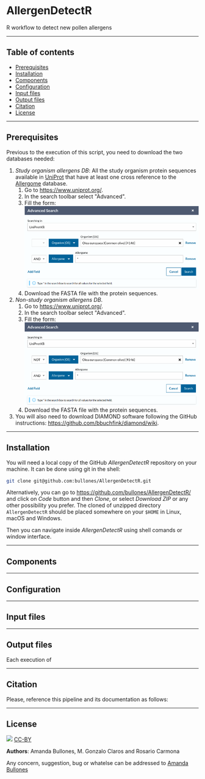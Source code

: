 # AllergenDetectR

R workflow to detect new pollen allergens

***

## Table of contents

* [Prerequisites](#prerequisites)
* [Installation](#installation)
* [Components](#components)
* [Configuration](#configuration)
* [Input files](#input-files)
* [Output files](#output-files)
* [Citation](#citation)
* [License](#license)

***

## Prerequisites

Previous to the execution of this script, you need to download the two databases needed:

1. _Study organism allergens DB_: All the study organism protein sequences available in [UniProt](https://www.uniprot.org/) that have at least one cross reference to the [Allergome](https://www.uniprot.org/) database.
	1. Go to <https://www.uniprot.org/>.
	1. In the search toolbar select "Advanced".
	1. Fill the form:
	![alt text](olive_allergens_DB.png)
	1. Download the FASTA file with the protein sequences.
1. _Non-study organism allergens DB_.
	1. Go to <https://www.uniprot.org/>.
	1. In the search toolbar select "Advanced".
	1. Fill the form:
	![alt text](non_olive_allergens_DB.png)
	1. Download the FASTA file with the protein sequences.
1. You will also need to download DIAMOND software following the GitHub instructions: <https://github.com/bbuchfink/diamond/wiki>.

***

## Installation

You will need a local copy of the GitHub _AllergenDetectR_ repository on your machine. It can be done using git in the shell:

```bash
git clone git@github.com:bullones/AllergenDetectR.git
```

Alternatively, you can go to <https://github.com/bullones/AllergenDetectR/> and click on _Code_ button and then _Clone_, or select _Download ZIP_ or any other possibility you prefer. The cloned of unzipped directory `AllergenDetectR` should be placed somewhere on your `$HOME` in Linux, macOS and Windows.

Then you can navigate inside _AllergenDetectR_ using shell comands or window interface.

***

## Components

***

## Configuration

***

## Input files

***

## Output files

Each execution of

***

## Citation

Please, reference this pipeline and its documentation as follows:

***

## License

![](https://licensebuttons.net/l/by/3.0/88x31.png)
[CC-BY](https://creativecommons.org/licenses/by/4.0/)

**Authors**: Amanda Bullones, M. Gonzalo Claros and Rosario Carmona

Any concern, suggestion, bug or whatelse can be addressed to [Amanda Bullones](mailto:amandabullones@uma.es)
